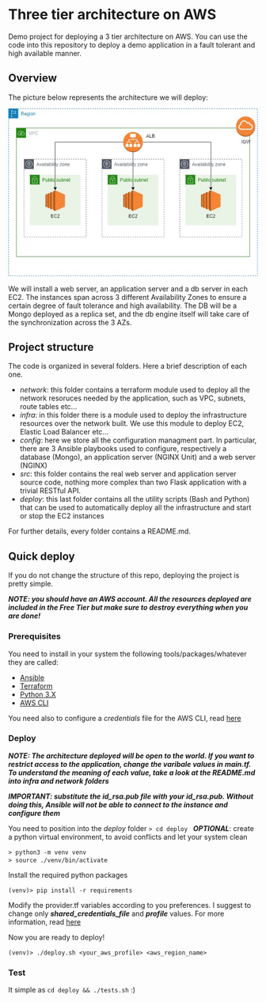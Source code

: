 # Three tier architecture on AWS
Demo project for deploying a 3 tier architecture on AWS. You can use the code into this repository to deploy a demo
application in a fault tolerant and high available manner.

## Overview
The picture below represents the architecture we will deploy:

![Infra HLD](./infra/img/infra.jpg)

We will install a web server, an application server and a db server in each EC2. The instances span across 3 different
Availability Zones to ensure a certain degree of fault tolerance and high availability. The DB will be a Mongo deployed
as a replica set, and the db engine itself will take care of the synchronization across the 3 AZs.

## Project structure

The code is organized in several folders. Here a brief description of each one.
- *network*: this folder contains a terraform module used to deploy all the network resoruces needed by the application,
such as VPC, subnets, route tables etc...
- *infra*: in this folder there is a module used to deploy the infrastructure resources over the network built. We use this
module to deploy EC2, Elastic Load Balancer etc...
- *config*: here we store all the configuration managment part. In particular, there are 3 Ansible playbooks used to
configure, respectively a database (Mongo), an application server (NGINX Unit) and a web server (NGINX)
- *src*: this folder contains the real web server and application server source code, nothing more complex than two Flask 
application with a trivial RESTful API.
- *deploy*: this last folder contains all the utility scripts (Bash and Python) that can be used to automatically deploy 
all the infrastructure and start or stop the EC2 instances

For further details, every folder contains a README.md.

## Quick deploy
If you do not change the structure of this repo, deploying the project is pretty simple.

***NOTE: you should have an AWS account. All the resources deployed are included in the Free Tier but make sure to destroy everything when you are done!***

### Prerequisites
You need to install in your system the following tools/packages/whatever they are called:
- [Ansible](https://docs.ansible.com/ansible/latest/installation_guide/intro_installation.html)
- [Terraform](https://learn.hashicorp.com/tutorials/terraform/install-cli)
- [Python 3.X](https://www.python.org/downloads/)
- [AWS CLI](https://docs.aws.amazon.com/cli/latest/userguide/install-cliv2-linux.html#cliv2-linux-prereq)

You need also to configure a *credentials* file for the AWS CLI, read [here](https://docs.aws.amazon.com/cli/latest/userguide/cli-configure-files.html)

### Deploy

***NOTE: The architecture deployed will be open to the world. If you want to restrict access to the application, 
change the varibale values in main.tf. To understand the meaning of each value, take a look at the README.md 
into infra and network folders***

***IMPORTANT: substitute the id_rsa.pub file with your id_rsa.pub. Without doing this, Ansible will not be able to
connect to the instance and configure them***

You need to position into the *deploy* folder
```> cd deploy ```
***OPTIONAL***: create a python virtual environment, to avoid conflicts and let your system clean
```
> python3 -m venv venv
> source ./venv/bin/activate
```
Install the required python packages
```
(venv)> pip install -r requirements
```
Modify the provider.tf variables according to you preferences. I suggest to change only ***shared_credentials_file***
and ***profile*** values. For more information, read [here](https://registry.terraform.io/providers/hashicorp/aws/latest/docs)

Now you are ready to deploy!
```
(venv)> ./deploy.sh <your_aws_profile> <aws_region_name>
```

### Test
It simple as `cd deploy && ./tests.sh` :)